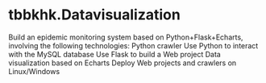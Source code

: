 # tbbkhk.Datavisualization
Build an epidemic monitoring system based on Python+Flask+Echarts, involving the following technologies:  Python crawler  Use Python to interact with the MySQL database  Use Flask to build a Web project  Data visualization based on Echarts  Deploy Web projects and crawlers on Linux/Windows
